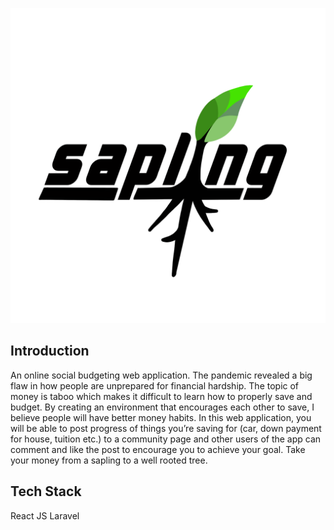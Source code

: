 ![alt text](https://github.com/smiththay/sapling/blob/dev/src/SAPLING.png)

## Introduction
An online social budgeting web application. The pandemic revealed a big flaw in how people are unprepared for financial hardship. The topic of money is taboo which makes it difficult to learn how to properly save and budget. By creating an environment that encourages each other to save, I believe people will have better money habits. In this web application,  you  will  be able to post progress of things you’re saving for (car, down payment for house, tuition etc.) to a community page and other users of the app can comment and like the post to encourage you to achieve your goal. Take your money from a sapling to a well rooted tree. 

## Tech Stack 

React JS
Laravel 

